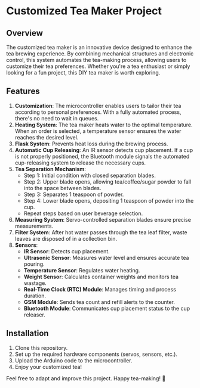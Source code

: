 

# Customized Tea Maker Project

## Overview
The customized tea maker is an innovative device designed to enhance the tea brewing experience. By combining mechanical structures and electronic control, this system automates the tea-making process, allowing users to customize their tea preferences. Whether you're a tea enthusiast or simply looking for a fun project, this DIY tea maker is worth exploring.

## Features
1. **Customization**: The microcontroller enables users to tailor their tea according to personal preferences. With a fully automated process, there's no need to wait in queues.
2. **Heating System**: The tea maker heats water to the optimal temperature. When an order is selected, a temperature sensor ensures the water reaches the desired level.
3. **Flask System**: Prevents heat loss during the brewing process.
4. **Automatic Cup Releasing**: An IR sensor detects cup placement. If a cup is not properly positioned, the Bluetooth module signals the automated cup-releasing system to release the necessary cups.
5. **Tea Separation Mechanism**:
   - Step 1: Initial condition with closed separation blades.
   - Step 2: Upper blade opens, allowing tea/coffee/sugar powder to fall into the space between blades.
   - Step 3: Separates 1 teaspoon of powder.
   - Step 4: Lower blade opens, depositing 1 teaspoon of powder into the cup.
   - Repeat steps based on user beverage selection.
6. **Measuring System**: Servo-controlled separation blades ensure precise measurements.
7. **Filter System**: After hot water passes through the tea leaf filter, waste leaves are disposed of in a collection bin.
8. **Sensors**:
   - **IR Sensor**: Detects cup placement.
   - **Ultrasonic Sensor**: Measures water level and ensures accurate tea pouring.
   - **Temperature Sensor**: Regulates water heating.
   - **Weight Sensor**: Calculates container weights and monitors tea wastage.
   - **Real-Time Clock (RTC) Module**: Manages timing and process duration.
   - **GSM Module**: Sends tea count and refill alerts to the counter.
   - **Bluetooth Module**: Communicates cup placement status to the cup releaser.

## Installation
1. Clone this repository.
2. Set up the required hardware components (servos, sensors, etc.).
3. Upload the Arduino code to the microcontroller.
4. Enjoy your customized tea!

Feel free to adapt and improve this project. Happy tea-making! 🍵

